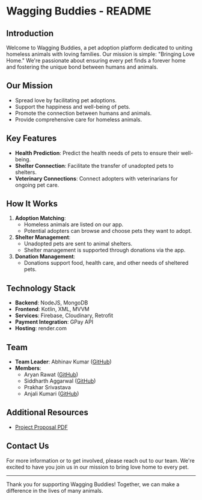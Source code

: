 # Wagging Buddies - README

## Introduction

Welcome to Wagging Buddies, a pet adoption platform dedicated to uniting homeless animals with loving families. Our mission is simple: "Bringing Love Home." We're passionate about ensuring every pet finds a forever home and fostering the unique bond between humans and animals.

## Our Mission

- Spread love by facilitating pet adoptions.
- Support the happiness and well-being of pets.
- Promote the connection between humans and animals.
- Provide comprehensive care for homeless animals.

## Key Features

- **Health Prediction**: Predict the health needs of pets to ensure their well-being.
- **Shelter Connection**: Facilitate the transfer of unadopted pets to shelters.
- **Veterinary Connections**: Connect adopters with veterinarians for ongoing pet care.

## How It Works

1. **Adoption Matching**: 
   - Homeless animals are listed on our app.
   - Potential adopters can browse and choose pets they want to adopt.
2. **Shelter Management**: 
   - Unadopted pets are sent to animal shelters.
   - Shelter management is supported through donations via the app.
3. **Donation Management**: 
   - Donations support food, health care, and other needs of sheltered pets.

## Technology Stack

- **Backend**: NodeJS, MongoDB
- **Frontend**: Kotlin, XML, MVVM
- **Services**: Firebase, Cloudinary, Retrofit
- **Payment Integration**: GPay API
- **Hosting**: render.com

## Team

- **Team Leader**: Abhinav Kumar  ([GitHub](https://github.com/CoderAbhi27))
- **Members**: 
  - Aryan Rawat ([GitHub](https://github.com/RAry-n))
  - Siddharth Aggarwal ([GitHub](https://github.com/siddharthaggarwal25))
  - Prakhar Srivastava 
  - Anjali Kumari ([GitHub](https://github.com/svapak))

## Additional Resources

- [Project Proposal PDF]([https://drive.google.com/file/d/1n9dxfpPcvgxSdvWeG6a9IvNe/view?usp=sharing](https://drive.google.com/file/d/1URgJqP6FfgUxS8qte_PGNCQvHomlSzOG/view?usp=sharing))

## Contact Us

For more information or to get involved, please reach out to our team. We're excited to have you join us in our mission to bring love home to every pet.

---

Thank you for supporting Wagging Buddies! Together, we can make a difference in the lives of many animals.

